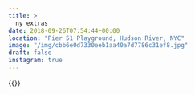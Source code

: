 ```yaml
---
title: >
  ny extras
date: 2018-09-26T07:54:44+00:00
location: "Pier 51 Playground, Hudson River, NYC"
image: "/img/cbb6e0d7330eeb1aa40a7d7786c31ef8.jpg"
draft: false
instagram: true
---
```


{{<photo src="/img/cbb6e0d7330eeb1aa40a7d7786c31ef8.jpg">}}

